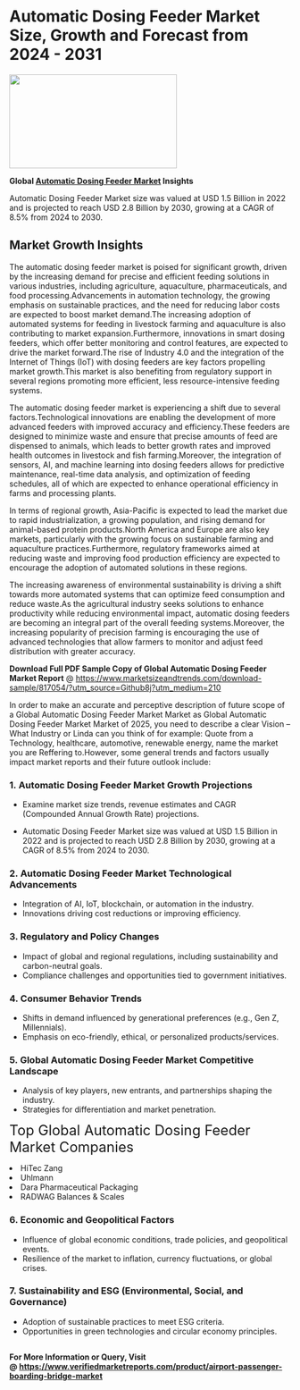 <H1>Automatic Dosing Feeder Market Size, Growth and Forecast from 2024 - 2031</H1><img class="aligncenter size-medium wp-image-584254" src="https://thirdeyenews.in/wp-content/uploads/2024/09/Global-Market-Research-300x168.jpeg" alt="" width="300" height="168" /><p><strong>Global&nbsp;<a href="https://www.marketsizeandtrends.com/download-sample/817054/?utm_source=Github8j?utm_medium=210">Automatic Dosing Feeder Market</a> Insights</strong></p><p>Automatic Dosing Feeder Market size was valued at USD 1.5 Billion in 2022 and is projected to reach USD 2.8 Billion by 2030, growing at a CAGR of 8.5% from 2024 to 2030.</p><p><h2>Market Growth Insights</h2> <p>The automatic dosing feeder market is poised for significant growth, driven by the increasing demand for precise and efficient feeding solutions in various industries, including agriculture, aquaculture, pharmaceuticals, and food processing.Advancements in automation technology, the growing emphasis on sustainable practices, and the need for reducing labor costs are expected to boost market demand.The increasing adoption of automated systems for feeding in livestock farming and aquaculture is also contributing to market expansion.Furthermore, innovations in smart dosing feeders, which offer better monitoring and control features, are expected to drive the market forward.The rise of Industry 4.0 and the integration of the Internet of Things (IoT) with dosing feeders are key factors propelling market growth.This market is also benefiting from regulatory support in several regions promoting more efficient, less resource-intensive feeding systems.</p> <p>The automatic dosing feeder market is experiencing a shift due to several factors.Technological innovations are enabling the development of more advanced feeders with improved accuracy and efficiency.These feeders are designed to minimize waste and ensure that precise amounts of feed are dispensed to animals, which leads to better growth rates and improved health outcomes in livestock and fish farming.Moreover, the integration of sensors, AI, and machine learning into dosing feeders allows for predictive maintenance, real-time data analysis, and optimization of feeding schedules, all of which are expected to enhance operational efficiency in farms and processing plants.</p> <p>In terms of regional growth, Asia-Pacific is expected to lead the market due to rapid industrialization, a growing population, and rising demand for animal-based protein products.North America and Europe are also key markets, particularly with the growing focus on sustainable farming and aquaculture practices.Furthermore, regulatory frameworks aimed at reducing waste and improving food production efficiency are expected to encourage the adoption of automated solutions in these regions.</p> <p>The increasing awareness of environmental sustainability is driving a shift towards more automated systems that can optimize feed consumption and reduce waste.As the agricultural industry seeks solutions to enhance productivity while reducing environmental impact, automatic dosing feeders are becoming an integral part of the overall feeding systems.Moreover, the increasing popularity of precision farming is encouraging the use of advanced technologies that allow farmers to monitor and adjust feed distribution with greater accuracy.</p> <p><span class=""><strong>Download Full PDF Sample Copy of Global Automatic Dosing Feeder Market Report</strong> @ <a href="https://www.marketsizeandtrends.com/download-sample/817054/?utm_source=Github8j?utm_medium=210" target="_blank">https://www.marketsizeandtrends.com/download-sample/817054/?utm_source=Github8j?utm_medium=210</a></span></p><p>In order to make an accurate and perceptive description of future scope of a Global&nbsp;Automatic Dosing Feeder Market Market as Global&nbsp;Automatic Dosing Feeder Market Market of 2025, you need to describe a clear Vision &ndash; What Industry or Linda can you think of for example: Quote from a Technology, healthcare, automotive, renewable energy, name the market you are Reffering to.However, some general trends and factors usually impact market reports and their future outlook include:</p><h3>1.&nbsp;<strong>Automatic Dosing Feeder Market Growth Projections</strong></h3><ul><li>Examine market size trends, revenue estimates and CAGR (Compounded Annual Growth Rate) projections.</li><li><p>Automatic Dosing Feeder Market size was valued at USD 1.5 Billion in 2022 and is projected to reach USD 2.8 Billion by 2030, growing at a CAGR of 8.5% from 2024 to 2030.</p></li></ul><h3>2.&nbsp;<strong>Automatic Dosing Feeder Market Technological Advancements</strong></h3><ul><li>Integration of AI, IoT, blockchain, or automation in the industry.</li><li>Innovations driving cost reductions or improving efficiency.</li></ul><h3>3.&nbsp;<strong>Regulatory and Policy Changes</strong></h3><ul><li>Impact of global and regional regulations, including sustainability and carbon-neutral goals.</li><li>Compliance challenges and opportunities tied to government initiatives.</li></ul><h3>4.&nbsp;<strong>Consumer Behavior Trends</strong></h3><ul><li>Shifts in demand influenced by generational preferences (e.g., Gen Z, Millennials).</li><li>Emphasis on eco-friendly, ethical, or personalized products/services.</li></ul><h3>5.&nbsp;<strong>Global Automatic Dosing Feeder Market Competitive Landscape</strong></h3><ul><li>Analysis of key players, new entrants, and partnerships shaping the industry.</li><li>Strategies for differentiation and market penetration.</li></ul><p data-pm-slice="1 1 []"><span style="color: inherit; font-family: inherit; font-size: 25px;">Top Global Automatic Dosing Feeder Market Companies</span></p><div class="" data-test-id=""><p><li>HiTec Zang</li><li> Uhlmann</li><li> Dara Pharmaceutical Packaging</li><li> RADWAG Balances & Scales</li></p></div><h3>6.&nbsp;<strong>Economic and Geopolitical Factors</strong></h3><ul><li>Influence of global economic conditions, trade policies, and geopolitical events.</li><li>Resilience of the market to inflation, currency fluctuations, or global crises.</li></ul><h3>7.&nbsp;<strong>Sustainability and ESG (Environmental, Social, and Governance)</strong></h3><ul><li>Adoption of sustainable practices to meet ESG criteria.</li><li>Opportunities in green technologies and circular economy principles.</li></ul><h2><strong style="font-size: 14px;">For More Information or Query, Visit @&nbsp;</strong><a style="background-color: #ffffff; font-size: 14px;" href="https://www.marketsizeandtrends.com/report/automatic-dosing-feeder-market/" target="_blank">https://www.verifiedmarketreports.com/product/airport-passenger-boarding-bridge-market</a></h2>